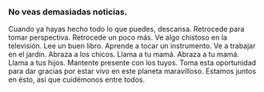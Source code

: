 ### No veas demasiadas noticias.

Cuando ya hayas hecho todo lo que puedes, descansa. Retrocede para tomar perspectiva. Retrocede un poco más. Ve algo chistoso en la televisión. Lee un buen libro. Aprende a tocar un instrumento. Ve a trabajar en el jardín. Abraza a los chicos. Llama a tu mamá. Abraza a tu mamá. Llama a tus hijos. Mantente presente con los tuyos. Toma esta oportunidad para dar gracias por estar vivo en este planeta maravilloso. Estamos juntos en ésto, así que cuidémonos entre todos.
